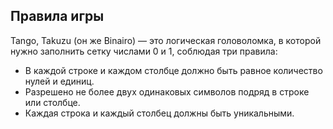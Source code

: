 ## Правила игры

Tango, Takuzu (он же Binairo) — это логическая головоломка, в которой нужно заполнить сетку числами 0 и 1, соблюдая три правила:

- В каждой строке и каждом столбце должно быть равное количество нулей и единиц.
- Разрешено не более двух одинаковых символов подряд в строке или столбце.
- Каждая строка и каждый столбец должны быть уникальными.
